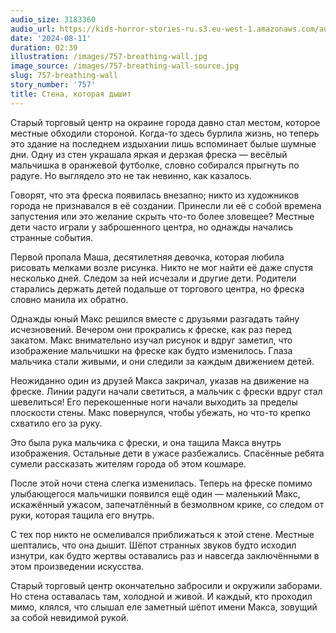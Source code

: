 ```yaml
---
audio_size: 3183360
audio_url: https://kids-horror-stories-ru.s3.eu-west-1.amazonaws.com/audio/757-breathing-wall.mp3
date: '2024-08-11'
duration: 02:39
illustration: /images/757-breathing-wall.jpg
image_source: /images/757-breathing-wall-source.jpg
slug: 757-breathing-wall
story_number: '757'
title: Стена, которая дышит
---
```


Старый торговый центр на окраине города давно стал местом, которое местные обходили стороной. Когда-то здесь бурлила жизнь, но теперь это здание на последнем издыхании лишь вспоминает былые шумные дни. Одну из стен украшала яркая и дерзкая фреска — весёлый мальчишка в оранжевой футболке, словно собирался прыгнуть по радуге. Но выглядело это не так невинно, как казалось.

Говорят, что эта фреска появилась внезапно; никто из художников города не признавался в её создании. Принесли ли её с собой времена запустения или это желание скрыть что-то более зловещее? Местные дети часто играли у заброшенного центра, но однажды начались странные события.

Первой пропала Маша, десятилетняя девочка, которая любила рисовать мелками возле рисунка. Никто не мог найти её даже спустя несколько дней. Следом за ней исчезали и другие дети. Родители старались держать детей подальше от торгового центра, но фреска словно манила их обратно.

Однажды юный Макс решился вместе с друзьями разгадать тайну исчезновений. Вечером они прокрались к фреске, как раз перед закатом. Макс внимательно изучал рисунок и вдруг заметил, что изображение мальчишки на фреске как будто изменилось. Глаза мальчика стали живыми, и они следили за каждым движением детей.

Неожиданно один из друзей Макса закричал, указав на движение на фреске. Линии радуги начали светиться, а мальчик с фрески вдруг стал шевелиться! Его перекошенные ноги начали выходить за пределы плоскости стены. Макс повернулся, чтобы убежать, но что-то крепко схватило его за руку.

Это была рука мальчика с фрески, и она тащила Макса внутрь изображения. Остальные дети в ужасе разбежались. Спасённые ребята сумели рассказать жителям города об этом кошмаре.

После этой ночи стена слегка изменилась. Теперь на фреске помимо улыбающегося мальчишки появился ещё один — маленький Макс, искажённый ужасом, запечатлённый в безмолвном крике, со следом от руки, которая тащила его внутрь.

С тех пор никто не осмеливался приближаться к этой стене. Местные шептались, что она дышит. Шёпот странных звуков будто исходил изнутри, как будто жертвы оставались раз и навсегда заключёнными в этом произведении искусства.

Старый торговый центр окончательно забросили и окружили заборами. Но стена оставалась там, холодной и живой. И каждый, кто проходил мимо, клялся, что слышал еле заметный шёпот имени Макса, зовущий за собой невидимой рукой.